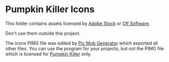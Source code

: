 # Pumpkin Killer Icons

This folder contains assets licensed by [Adobe Stock](https://vasur.fr/adobestock) or [Olf Software](https://olfsoftware.fr).

Don't use them outside this project.

The icons PIMG file was edited by [Pic Mob Generator](https://picmobgenerator.olfsoftware.fr) which exported all other files. You can use the program for your projects, but not the PIMG file which is licensed for [Pumpkin Killer](https://pumpkinkiller.gamolf.fr/) only.
